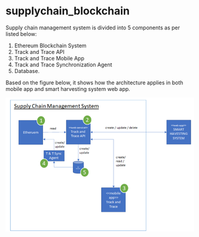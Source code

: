 # supplychain_blockchain

Supply chain management system is divided into 5 components as per listed below:
1. 	Ethereum Blockchain System
2. 	Track and Trace API
3. 	Track and Trace Mobile App
4. 	Track and Trace Synchronization Agent
5. 	Database.
 
Based on the figure below, it shows how the architecture applies in both mobile app and smart harvesting system web app.

![alt text](https://github.com/fakhrul/supplychain_blockchain/blob/main/files/interface_architecture.png)

